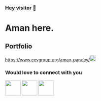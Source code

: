 ### Hey visitor 👋
# Aman here.

## Portfolio
<href src="https://www.cevgroup.org/aman-pandey/">https://www.cevgroup.org/aman-pandey/<img src="https://img.icons8.com/doodle/96/000000/link--v1.png" width="20px"/></href>

### Would love to connect with you
<href src="https://www.instagram.com/aman_09pandey/"><img src="https://img.icons8.com/doodle/48/000000/instagram--v1.png" width="50px"/></href>
<href src="https://www.linkedin.com/in/amnpandey/"><img src="https://img.icons8.com/doodle/48/000000/linkedin-circled.png" width="50px"/></href>
<href src="https://twitter.com/AmnPandey"><img src="https://img.icons8.com/doodle/48/000000/twitter-circled.png" width="50px"/></href>

